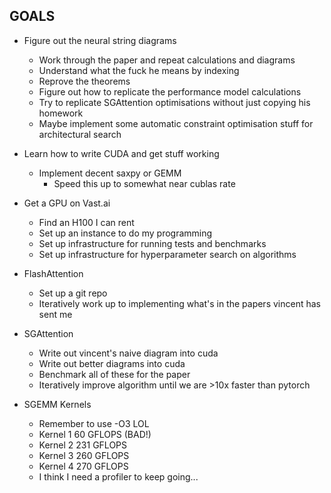 ## GOALS

- Figure out the neural string diagrams
    - Work through the paper and repeat calculations and diagrams
    - Understand what the fuck he means by indexing
    - Reprove the theorems
    - Figure out how to replicate the performance model calculations
    - Try to replicate SGAttention optimisations without just copying his homework
    - Maybe implement some automatic constraint optimisation stuff for architectural search
- Learn how to write CUDA and get stuff working
    - Implement decent saxpy or GEMM
        - Speed this up to somewhat near cublas rate
- Get a GPU on Vast.ai
    - Find an H100 I can rent
    - Set up an instance to do my programming
    - Set up infrastructure for running tests and benchmarks
    - Set up infrastructure for hyperparameter search on algorithms
- FlashAttention
    - Set up a git repo
    - Iteratively work up to implementing what's in the papers vincent has sent me
- SGAttention
    - Write out vincent's naive diagram into cuda
    - Write out better diagrams into cuda
    - Benchmark all of these for the paper
    - Iteratively improve algorithm until we are >10x faster than pytorch

- SGEMM Kernels
    - Remember to use -O3 LOL
    - Kernel 1 60 GFLOPS (BAD!)
    - Kernel 2 231 GFLOPS
    - Kernel 3 260 GFLOPS
    - Kernel 4 270 GFLOPS
    - I think I need a profiler to keep going...